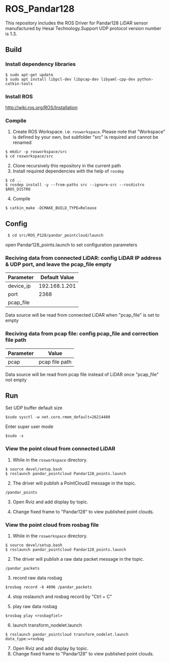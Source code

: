 # ROS_Pandar128

This repository includes the ROS Driver for Pandar128 LiDAR sensor manufactured by Hesai Technology.Support UDP protocol version number is 1.3.


## Build

### Install dependency libraries
```
$ sudo apt-get update
$ sudo apt install libpcl-dev libpcap-dev libyaml-cpp-dev python-catkin-tools
```

### Install ROS
http://wiki.ros.org/ROS/Installation

### Compile

1. Create ROS Workspace. i.e. `rosworkspace`. Please note that "Workspace" is defined by your own, but subfolder "src" is required and cannot be renamed 
```
$ mkdir -p rosworkspace/src
$ cd rosworkspace/src
```

2. Clone recursively this repository in the current path
3. Install required dependencies with the help of `rosdep`
```
$ cd ..
$ rosdep install -y --from-paths src --ignore-src --rosdistro $ROS_DISTRO
```

4. Compile
```
$ catkin_make -DCMAKE_BUILD_TYPE=Release
```


## Config
```
 $ cd src/ROS_P128/pandar_pointcloud/launch
```
open Pandar128_points.launch to set configuration parameters

### Reciving data from connected LiDAR: config LiDAR IP address & UDP port, and leave the pcap_file empty

|Parameter | Default Value|
|---------|---------------|
|device_ip |192.168.1.201|
|port |2368|
|pcap_file ||

Data source will be read from connected LiDAR when "pcap_file" is set to empty

### Reciving data from pcap file: config pcap_file and correction file path

|Parameter | Value|
|---------|---------------|
|pcap |pcap file path|

Data source will be read from pcap file instead of LiDAR once "pcap_file" not empty


## Run

Set UDP buffer default size
```
$sudo sysctl -w net.core.rmem_default=26214400
```
Enter super user mode
```
$sudo -s
```

### View the point cloud from connected LiDAR

1. While in the `rosworkspace` directory.
```
$ source devel/setup.bash
$ roslaunch pandar_pointcloud Pandar128_points.launch
```

2. The driver will publish a PointCloud2 message in the topic.
```
/pandar_points
```

3. Open Rviz and add display by topic.

4. Change fixed frame to "Pandar128" to view published point clouds.

### View the point cloud from rosbag file

1. While in the `rosworkspace` directory.
```
$ source devel/setup.bash
$ roslaunch pandar_pointcloud Pandar128_points.launch
```

2. The driver will publish a raw data packet message in the topic.
```
/pandar_packets
```
3. record raw data rosbag
```
$rosbag record -b 4096 /pandar_packets
```

4. stop roslaunch and rosbag record by "Ctrl + C"

4. play raw data rosbag
```
$rosbag play <rosbagfiel>
```

6. launch transform_nodelet.launch
```
$ roslaunch pandar_pointcloud transform_nodelet.launch data_type:=rosbag
```
7. Open Rviz and add display by topic.
8. Change fixed frame to "Pandar128" to view published point clouds.